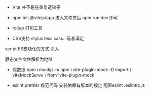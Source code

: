 - Vite 并不是在重复造轮子
- npm init @vitejs/app
  进入文件夹后 npm run dev 即可
- rollup 打包工具

- CSS支持 stylus less sass...等都满足

script ES模块化的方式 引入

静态文件文件解析为地址

- 假数据 
  npm i mockjs -s
  npm i vite-plugin-mock -D
  import { viteMockServe } from 'vite-plugin-mock'

- eslint prettier
  规范代码
  安装依赖有版本的规定
  配置eslint .eslintrc.js

